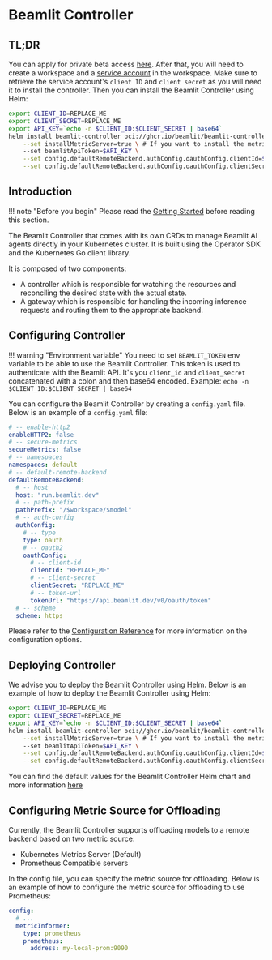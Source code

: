 # Beamlit Controller

## TL;DR

You can apply for private beta access [here](https://beamlit.com/beta-signup).
After that, you will need to create a workspace and a [service account](https://docs.beamlit.com/Security/Service-accounts) in the workspace.
Make sure to retrieve the service account's `client ID` and `client secret` as you will need it to install the controller.
Then you can install the Beamlit Controller using Helm:

```sh
export CLIENT_ID=REPLACE_ME
export CLIENT_SECRET=REPLACE_ME
export API_KEY=`echo -n $CLIENT_ID:$CLIENT_SECRET | base64`
helm install beamlit-controller oci://ghcr.io/beamlit/beamlit-controller-chart \
    --set installMetricServer=true \ # If you want to install the metric server along with the controller to allow offloading models
    --set beamlitApiToken=$API_KEY \
    --set config.defaultRemoteBackend.authConfig.oauthConfig.clientId=$CLIENT_ID \
    --set config.defaultRemoteBackend.authConfig.oauthConfig.clientSecret=$CLIENT_SECRET
```

## Introduction

!!! note "Before you begin"
    Please read the [Getting Started](/index.html) before reading this section.

The Beamlit Controller that comes with its own CRDs to manage Beamlit AI agents directly in your Kubernetes cluster. It is built using the Operator SDK and the Kubernetes Go client library.

It is composed of two components:

- A controller which is responsible for watching the resources and reconciling the desired state with the actual state.
- A gateway which is responsible for handling the incoming inference requests and routing them to the appropriate backend.

## Configuring Controller

!!! warning "Environment variable"
    You need to set `BEAMLIT_TOKEN` env variable to be able to use the Beamlit Controller.
    This token is used to authenticate with the Beamlit API. It's you `client_id` and `client_secret` concatenated with a colon and then base64 encoded.
    Example: `echo -n $CLIENT_ID:$CLIENT_SECRET | base64`


You can configure the Beamlit Controller by creating a `config.yaml` file. Below is an example of a `config.yaml` file:

```yaml
# -- enable-http2
enableHTTP2: false
# -- secure-metrics
secureMetrics: false
# -- namespaces
namespaces: default
# -- default-remote-backend
defaultRemoteBackend:
  # -- host
  host: "run.beamlit.dev"
  # -- path-prefix
  pathPrefix: "/$workspace/$model"
  # -- auth-config
  authConfig:
    # -- type
    type: oauth
    # -- oauth2
    oauthConfig:
      # -- client-id
      clientId: "REPLACE_ME"
      # -- client-secret
      clientSecret: "REPLACE_ME"
      # -- token-url
      tokenUrl: "https://api.beamlit.dev/v0/oauth/token"
  # -- scheme
  scheme: https
```

Please refer to the [Configuration Reference](https://github.com/beamlit/beamlit-controller/blob/89ca8aaed7d77d523f1dbec806755154c0a4a8b6/internal/config/config.go#L22) for more information on the configuration options.

## Deploying Controller

We advise you to deploy the Beamlit Controller using Helm. Below is an example of how to deploy the Beamlit Controller using Helm:

```sh
export CLIENT_ID=REPLACE_ME
export CLIENT_SECRET=REPLACE_ME
export API_KEY=`echo -n $CLIENT_ID:$CLIENT_SECRET | base64`
helm install beamlit-controller oci://ghcr.io/beamlit/beamlit-controller-chart \
    --set installMetricServer=true \ # If you want to install the metric server along with the controller to allow offloading models
    --set beamlitApiToken=$API_KEY \
    --set config.defaultRemoteBackend.authConfig.oauthConfig.clientId=$CLIENT_ID \
    --set config.defaultRemoteBackend.authConfig.oauthConfig.clientSecret=$CLIENT_SECRET
```

You can find the default values for the Beamlit Controller Helm chart and more information [here](deploy-helm.md)

## Configuring Metric Source for Offloading

Currently, the Beamlit Controller supports offloading models to a remote backend based on two metric source:

- Kubernetes Metrics Server (Default)
- Prometheus Compatible servers

In the config file, you can specify the metric source for offloading. Below is an example of how to configure the metric source for offloading to
use Prometheus:

```yaml
config:
  # ...
  metricInformer:
    type: prometheus
    prometheus:
      address: my-local-prom:9090
```
